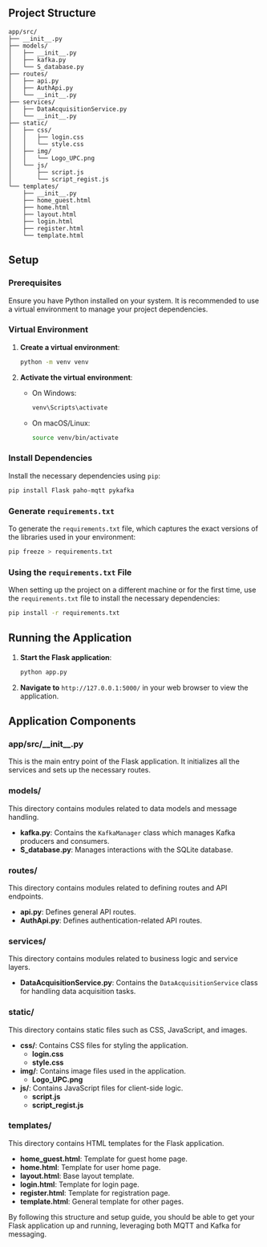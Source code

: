## Project Structure

```
app/src/
├── __init__.py
├── models/
│   ├── __init__.py
│   ├── kafka.py
│   └── S_database.py
├── routes/
│   ├── api.py
│   ├── AuthApi.py
│   └── __init__.py
├── services/
│   ├── DataAcquisitionService.py
│   └── __init__.py
├── static/
│   ├── css/
│   │   ├── login.css
│   │   └── style.css
│   ├── img/
│   │   └── Logo_UPC.png
│   └── js/
│       ├── script.js
│       └── script_regist.js
└── templates/
    ├── __init__.py
    ├── home_guest.html
    ├── home.html
    ├── layout.html
    ├── login.html
    ├── register.html
    └── template.html
```

## Setup

### Prerequisites

Ensure you have Python installed on your system. It is recommended to use a virtual environment to manage your project dependencies.

### Virtual Environment

1. **Create a virtual environment**:
    ```bash
    python -m venv venv
    ```

2. **Activate the virtual environment**:
    - On Windows:
        ```bash
        venv\Scripts\activate
        ```
    - On macOS/Linux:
        ```bash
        source venv/bin/activate
        ```

### Install Dependencies

Install the necessary dependencies using `pip`:

```bash
pip install Flask paho-mqtt pykafka
```

### Generate `requirements.txt`

To generate the `requirements.txt` file, which captures the exact versions of the libraries used in your environment:

```bash
pip freeze > requirements.txt
```

### Using the `requirements.txt` File

When setting up the project on a different machine or for the first time, use the `requirements.txt` file to install the necessary dependencies:

```bash
pip install -r requirements.txt
```

## Running the Application

1. **Start the Flask application**:
    ```bash
    python app.py
    ```

2. **Navigate to** `http://127.0.0.1:5000/` in your web browser to view the application.

## Application Components

### app/src/\_\_init\_\_.py

This is the main entry point of the Flask application. It initializes all the services and sets up the necessary routes.

### models/

This directory contains modules related to data models and message handling.

- **kafka.py**: Contains the `KafkaManager` class which manages Kafka producers and consumers.
- **S_database.py**: Manages interactions with the SQLite database.

### routes/

This directory contains modules related to defining routes and API endpoints.

- **api.py**: Defines general API routes.
- **AuthApi.py**: Defines authentication-related API routes.

### services/

This directory contains modules related to business logic and service layers.

- **DataAcquisitionService.py**: Contains the `DataAcquisitionService` class for handling data acquisition tasks.

### static/

This directory contains static files such as CSS, JavaScript, and images.

- **css/**: Contains CSS files for styling the application.
  - **login.css**
  - **style.css**
- **img/**: Contains image files used in the application.
  - **Logo_UPC.png**
- **js/**: Contains JavaScript files for client-side logic.
  - **script.js**
  - **script_regist.js**

### templates/

This directory contains HTML templates for the Flask application.

- **home_guest.html**: Template for guest home page.
- **home.html**: Template for user home page.
- **layout.html**: Base layout template.
- **login.html**: Template for login page.
- **register.html**: Template for registration page.
- **template.html**: General template for other pages.

By following this structure and setup guide, you should be able to get your Flask application up and running, leveraging both MQTT and Kafka for messaging.
